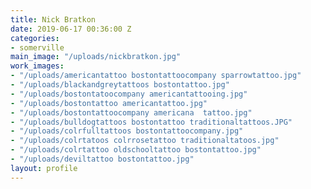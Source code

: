 ```yaml
---
title: Nick Bratkon
date: 2019-06-17 00:36:00 Z
categories:
- somerville
main_image: "/uploads/nickbratkon.jpg"
work_images:
- "/uploads/americantattoo bostontattoocompany sparrowtattoo.jpg"
- "/uploads/blackandgreytattoos bostontattoo.jpg"
- "/uploads/bostontatoocompany americantattooing.jpg"
- "/uploads/bostontattoo americantattoo.jpg"
- "/uploads/bostontattoocompany americana  tattoo.jpg"
- "/uploads/bulldogtattoos bostontattoo traditionaltattoos.JPG"
- "/uploads/colrfulltattoos bostontattoocompany.jpg"
- "/uploads/colrtatoos colrrosetattoo traditionaltatoos.jpg"
- "/uploads/colrtattoo oldschooltattoo bostontattoo.jpg"
- "/uploads/deviltattoo bostontattoo.jpg"
layout: profile
---
```

